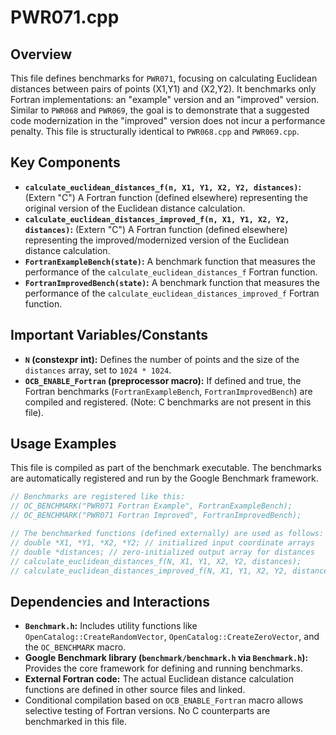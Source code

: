 # PWR071.cpp

## Overview

This file defines benchmarks for `PWR071`, focusing on calculating Euclidean distances between pairs of points (X1,Y1) and (X2,Y2). It benchmarks only Fortran implementations: an "example" version and an "improved" version. Similar to `PWR068` and `PWR069`, the goal is to demonstrate that a suggested code modernization in the "improved" version does not incur a performance penalty. This file is structurally identical to `PWR068.cpp` and `PWR069.cpp`.

## Key Components

*   **`calculate_euclidean_distances_f(n, X1, Y1, X2, Y2, distances)`:** (Extern "C") A Fortran function (defined elsewhere) representing the original version of the Euclidean distance calculation.
*   **`calculate_euclidean_distances_improved_f(n, X1, Y1, X2, Y2, distances)`:** (Extern "C") A Fortran function (defined elsewhere) representing the improved/modernized version of the Euclidean distance calculation.
*   **`FortranExampleBench(state)`:** A benchmark function that measures the performance of the `calculate_euclidean_distances_f` Fortran function.
*   **`FortranImprovedBench(state)`:** A benchmark function that measures the performance of the `calculate_euclidean_distances_improved_f` Fortran function.

## Important Variables/Constants

*   **`N` (constexpr int):** Defines the number of points and the size of the `distances` array, set to `1024 * 1024`.
*   **`OCB_ENABLE_Fortran` (preprocessor macro):** If defined and true, the Fortran benchmarks (`FortranExampleBench`, `FortranImprovedBench`) are compiled and registered. (Note: C benchmarks are not present in this file).

## Usage Examples

This file is compiled as part of the benchmark executable. The benchmarks are automatically registered and run by the Google Benchmark framework.

```cpp
// Benchmarks are registered like this:
// OC_BENCHMARK("PWR071 Fortran Example", FortranExampleBench);
// OC_BENCHMARK("PWR071 Fortran Improved", FortranImprovedBench);

// The benchmarked functions (defined externally) are used as follows:
// double *X1, *Y1, *X2, *Y2; // initialized input coordinate arrays
// double *distances; // zero-initialized output array for distances
// calculate_euclidean_distances_f(N, X1, Y1, X2, Y2, distances);
// calculate_euclidean_distances_improved_f(N, X1, Y1, X2, Y2, distances);
```

## Dependencies and Interactions

*   **`Benchmark.h`:** Includes utility functions like `OpenCatalog::CreateRandomVector`, `OpenCatalog::CreateZeroVector`, and the `OC_BENCHMARK` macro.
*   **Google Benchmark library (`benchmark/benchmark.h` via `Benchmark.h`):** Provides the core framework for defining and running benchmarks.
*   **External Fortran code:** The actual Euclidean distance calculation functions are defined in other source files and linked.
*   Conditional compilation based on `OCB_ENABLE_Fortran` macro allows selective testing of Fortran versions. No C counterparts are benchmarked in this file.
```
